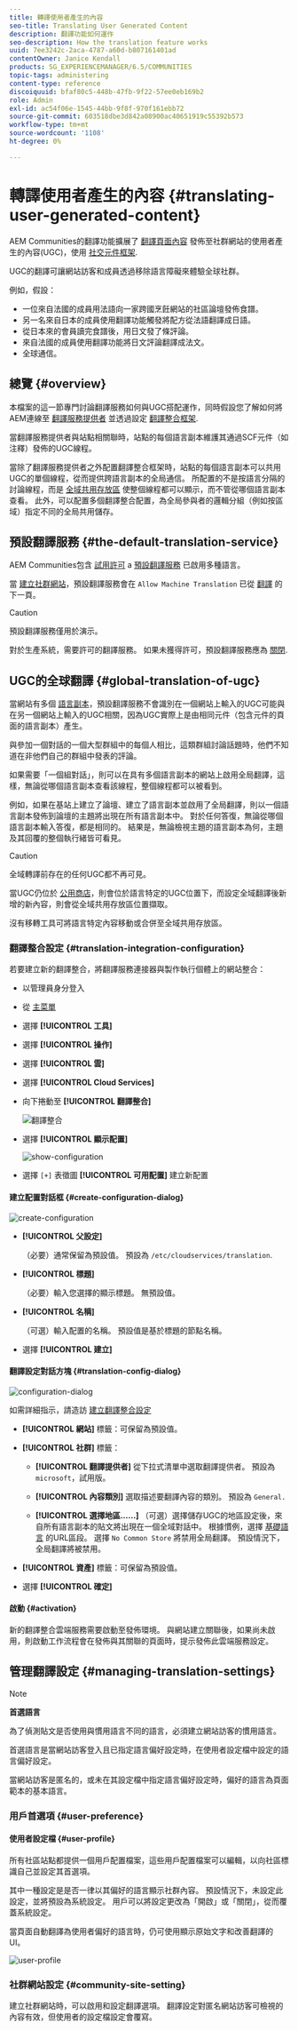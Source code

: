 ```yaml
---
title: 轉譯使用者產生的內容
seo-title: Translating User Generated Content
description: 翻譯功能如何運作
seo-description: How the translation feature works
uuid: 7ee3242c-2aca-4787-a60d-b807161401ad
contentOwner: Janice Kendall
products: SG_EXPERIENCEMANAGER/6.5/COMMUNITIES
topic-tags: administering
content-type: reference
discoiquuid: bfaf80c5-448b-47fb-9f22-57ee0eb169b2
role: Admin
exl-id: ac54f06e-1545-44bb-9f8f-970f161ebb72
source-git-commit: 603518dbe3d842a08900ac40651919c55392b573
workflow-type: tm+mt
source-wordcount: '1108'
ht-degree: 0%

---
```


# 轉譯使用者產生的內容 {#translating-user-generated-content}

AEM Communities的翻譯功能擴展了 [翻譯頁面內容](../../help/sites-administering/translation.md) 發佈至社群網站的使用者產生的內容(UGC)，使用 [社交元件框架](scf.md).

UGC的翻譯可讓網站訪客和成員透過移除語言障礙來體驗全球社群。

例如，假設：

* 一位來自法國的成員用法語向一家跨國烹飪網站的社區論壇發佈食譜。
* 另一名來自日本的成員使用翻譯功能觸發將配方從法語翻譯成日語。
* 從日本來的會員讀完食譜後，用日文發了條評論。
* 來自法國的成員使用翻譯功能將日文評論翻譯成法文。
* 全球通信。

## 總覽 {#overview}

本檔案的這一節專門討論翻譯服務如何與UGC搭配運作，同時假設您了解如何將AEM連線至 [翻譯服務提供者](../../help/sites-administering/translation.md#connectingtoatranslationserviceprovider) 並透過設定 [翻譯整合框架](../../help/sites-administering/tc-tic.md).

當翻譯服務提供者與站點相關聯時，站點的每個語言副本維護其通過SCF元件（如注釋）發佈的UGC線程。

當除了翻譯服務提供者之外配置翻譯整合框架時，站點的每個語言副本可以共用UGC的單個線程，從而提供跨語言副本的全局通信。 所配置的不是按語言分隔的討論線程，而是 [全域共用存放區](#global-translation-of-ugc) 使整個線程都可以顯示，而不管從哪個語言副本查看。 此外，可以配置多個翻譯整合配置，為全局參與者的邏輯分組（例如按區域）指定不同的全局共用儲存。

## 預設翻譯服務 {#the-default-translation-service}

AEM Communities包含 [試用許可](../../help/sites-administering/tc-msconf.md#microsoft-translator-trial-license) a [預設翻譯服務](../../help/sites-administering/tc-msconf.md) 已啟用多種語言。

當 [建立社群網站](sites-console.md)，預設翻譯服務會在 `Allow Machine Translation` 已從 [翻譯](sites-console.md#translation) 的下一頁。

>[!CAUTION]
>
>預設翻譯服務僅用於演示。
>
>對於生產系統，需要許可的翻譯服務。 如果未獲得許可，預設翻譯服務應為 [關閉](../../help/sites-administering/tc-msconf.md#microsoft-translator-trial-license-geometrixx-outdoors).

## UGC的全球翻譯 {#global-translation-of-ugc}

當網站有多個 [語言副本](../../help/sites-administering/tc-prep.md)，預設翻譯服務不會識別在一個網站上輸入的UGC可能與在另一個網站上輸入的UGC相關，因為UGC實際上是由相同元件（包含元件的頁面的語言副本）產生。

與參加一個對話的一個大型群組中的每個人相比，這類群組討論話題時，他們不知道在非他們自己的群組中發表的評論。

如果需要「一個組對話」，則可以在具有多個語言副本的網站上啟用全局翻譯，這樣，無論從哪個語言副本查看該線程，整個線程都可以被看到。

例如，如果在基站上建立了論壇、建立了語言副本並啟用了全局翻譯，則以一個語言副本發佈到論壇的主題將出現在所有語言副本中。 對於任何答復，無論從哪個語言副本輸入答復，都是相同的。 結果是，無論檢視主題的語言副本為何，主題及其回覆的整個執行緒皆可看見。

>[!CAUTION]
>
>全域轉譯前存在的任何UGC都不再可見。
>
>當UGC仍位於 [公用商店](working-with-srp.md)，則會位於語言特定的UGC位置下，而設定全域翻譯後新增的新內容，則會從全域共用存放區位置擷取。
>
>沒有移轉工具可將語言特定內容移動或合併至全域共用存放區。

### 翻譯整合設定 {#translation-integration-configuration}

若要建立新的翻譯整合，將翻譯服務連接器與製作執行個體上的網站整合：

* 以管理員身分登入
* 從 [主菜單](http://localhost:4502/)
* 選擇 **[!UICONTROL 工具]**
* 選擇 **[!UICONTROL 操作]**
* 選擇 **[!UICONTROL 雲]**
* 選擇 **[!UICONTROL Cloud Services]**
* 向下捲動至 **[!UICONTROL 翻譯整合]**

   ![翻譯整合](assets/translation-integration.png)

* 選擇 **[!UICONTROL 顯示配置]**

   ![show-configuration](assets/translation-integration1.png)

* 選擇 `[+]` 表徵圖 **[!UICONTROL 可用配置]** 建立新配置

#### 建立配置對話框 {#create-configuration-dialog}

![create-configuration](assets/translation-integration2.png)

* **[!UICONTROL 父設定]**

   （必要）通常保留為預設值。 預設為 `/etc/cloudservices/translation`.

* **[!UICONTROL 標題]**

   （必要）輸入您選擇的顯示標題。 無預設值。

* **[!UICONTROL 名稱]**

   （可選）輸入配置的名稱。 預設值是基於標題的節點名稱。

* 選擇 **[!UICONTROL 建立]**

#### 翻譯設定對話方塊 {#translation-config-dialog}

![configuration-dialog](assets/translation-integration3.png)

如需詳細指示，請造訪 [建立翻譯整合設定](../../help/sites-administering/tc-tic.md#creating-a-translation-integration-configuration)

* **[!UICONTROL 網站]** 標籤：可保留為預設值。

* **[!UICONTROL 社群]** 標籤：
   * **[!UICONTROL 翻譯提供者]**
從下拉式清單中選取翻譯提供者。 預設為 
`microsoft`，試用版。

   * **[!UICONTROL 內容類別]**
選取描述要翻譯內容的類別。 預設為 
`General.`

   * **[!UICONTROL 選擇地區……]**
（可選）選擇儲存UGC的地區設定後，來自所有語言副本的貼文將出現在一個全域對話中。 根據慣例，選擇 [基礎語言](sites-console.md#translation) 的URL區段。 選擇 `No Common Store` 將禁用全局翻譯。 預設情況下，全局翻譯將被禁用。

* **[!UICONTROL 資產]** 標籤：可保留為預設值。
* 選擇 **[!UICONTROL 確定]**

#### 啟動 {#activation}

新的翻譯整合雲端服務需要啟動至發佈環境。 與網站建立關聯後，如果尚未啟用，則啟動工作流程會在發佈與其關聯的頁面時，提示發佈此雲端服務設定。

## 管理翻譯設定 {#managing-translation-settings}

>[!NOTE]
>
>**首選語言**
>
>為了偵測貼文是否使用與慣用語言不同的語言，必須建立網站訪客的慣用語言。
>
>首選語言是當網站訪客登入且已指定語言偏好設定時，在使用者設定檔中設定的語言偏好設定。
>
>當網站訪客是匿名的，或未在其設定檔中指定語言偏好設定時，偏好的語言為頁面範本的基本語言。

### 用戶首選項 {#user-preference}

#### 使用者設定檔 {#user-profile}

所有社區站點都提供一個用戶配置檔案，這些用戶配置檔案可以編輯，以向社區標識自己並設定其首選項。

其中一種設定是是否一律以其偏好的語言顯示社群內容。 預設情況下，未設定此設定，並將預設為系統設定。 用戶可以將設定更改為「開啟」或「關閉」，從而覆蓋系統設定。

當頁面自動翻譯為使用者偏好的語言時，仍可使用顯示原始文字和改善翻譯的UI。

![user-profile](assets/translation-integration4.png)

### 社群網站設定 {#community-site-setting}

建立社群網站時，可以啟用和設定翻譯選項。 翻譯設定對匿名網站訪客可檢視的內容有效，但使用者的設定檔設定會覆寫。
